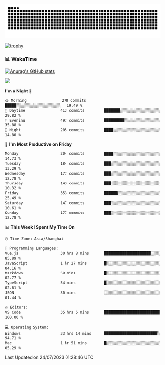 
<!--
**59-lmq/59-lmq** is a ✨ _special_ ✨ repository because its `README.md` (this file) appears on your GitHub profile.

Here are some ideas to get you started:

- 🔭 I’m currently working on ...
- 🌱 I’m currently learning ...
- 👯 I’m looking to collaborate on ...
- 🤔 I’m looking for help with ...
- 💬 Ask me about ...
- 📫 How to reach me: ...
- 😄 Pronouns: ...
- ⚡ Fun fact: ...

<picture>
  <source media="(prefers-color-scheme: dark)" srcset="https//raw.githubusercontent.com/59-lmq/59-lmq/output/github-contribution-grid-snake-dark.svg">
  <source media="(prefers-color-scheme: light)" srcset="https//raw.githubusercontent.com/59-lmq/59-lmq/output/github-contribution-grid-snake.svg">
  <img alt="github contribution grid snake animation" src="https://raw.githubusercontent.com/59-lmq/59-lmq/output/github-contribution-grid-snake.svg">
</picture>
-->

<picture>
  <source media="(prefers-color-scheme: dark)" srcset="https://raw.githubusercontent.com/59-lmq/59-lmq/output/github-contribution-grid-snake-dark.svg">
  <source media="(prefers-color-scheme: light)" srcset="https://raw.githubusercontent.com/59-lmq/59-lmq/output/github-contribution-grid-snake.svg">
  <img alt="github contribution grid snake animation" src="https://raw.githubusercontent.com/59-lmq/59-lmq/output/github-contribution-grid-snake.svg">
</picture>

[![trophy](https://github-profile-trophy.vercel.app/?username=59-lmq)](https://github.com/ryo-ma/github-profile-trophy)

<!-- wakatime 统计 -->
### 📊 WakaTime

[![Anurag's GitHub stats](https://github-readme-stats.vercel.app/api?username=59-lmq)](https://github.com/anuraghazra/github-readme-stats)

<picture>
  <source
    srcset="https://github-readme-stats.vercel.app/api/wakatime?username=59-lmq&layout=compact&text_color=f0f6fc&bg_color=00000000&hide_border=true&hide_title=true"
    media="(prefers-color-scheme: dark)"
  />
  <source
    srcset="https://github-readme-stats.vercel.app/api/wakatime?username=59-lmq&layout=compact&text_color=1f2328&bg_color=00000000&hide_border=true&hide_title=true"
    media="(prefers-color-scheme: light), (prefers-color-scheme: no-preference)"
  />
  <img src="https://github-readme-stats.vercel.app/api/wakatime?username=59-lmq&layout=compact&text_color=f0f6fc&bg_color=00000000&hide_border=true&hide_title=true" />
</picture>

</td></tr>

<tr><td>

<!--START_SECTION:waka-->
**I'm a Night 🦉** 

```text
🌞 Morning                270 commits         █████░░░░░░░░░░░░░░░░░░░░   19.49 % 
🌆 Daytime                413 commits         ███████░░░░░░░░░░░░░░░░░░   29.82 % 
🌃 Evening                497 commits         █████████░░░░░░░░░░░░░░░░   35.88 % 
🌙 Night                  205 commits         ████░░░░░░░░░░░░░░░░░░░░░   14.80 % 
```
📅 **I'm Most Productive on Friday** 

```text
Monday                   204 commits         ████░░░░░░░░░░░░░░░░░░░░░   14.73 % 
Tuesday                  184 commits         ███░░░░░░░░░░░░░░░░░░░░░░   13.29 % 
Wednesday                177 commits         ███░░░░░░░░░░░░░░░░░░░░░░   12.78 % 
Thursday                 143 commits         ███░░░░░░░░░░░░░░░░░░░░░░   10.32 % 
Friday                   353 commits         ██████░░░░░░░░░░░░░░░░░░░   25.49 % 
Saturday                 147 commits         ███░░░░░░░░░░░░░░░░░░░░░░   10.61 % 
Sunday                   177 commits         ███░░░░░░░░░░░░░░░░░░░░░░   12.78 % 
```


📊 **This Week I Spent My Time On** 

```text
🕑︎ Time Zone: Asia/Shanghai

💬 Programming Languages: 
Vue.js                   30 hrs 8 mins       █████████████████████░░░░   85.89 % 
JavaScript               1 hr 27 mins        █░░░░░░░░░░░░░░░░░░░░░░░░   04.16 % 
Markdown                 58 mins             █░░░░░░░░░░░░░░░░░░░░░░░░   02.77 % 
TypeScript               54 mins             █░░░░░░░░░░░░░░░░░░░░░░░░   02.61 % 
JSON                     30 mins             ░░░░░░░░░░░░░░░░░░░░░░░░░   01.44 % 

🔥 Editors: 
VS Code                  35 hrs 5 mins       █████████████████████████   100.00 % 

💻 Operating System: 
Windows                  33 hrs 14 mins      ████████████████████████░   94.71 % 
Mac                      1 hr 51 mins        █░░░░░░░░░░░░░░░░░░░░░░░░   05.29 % 
```


 Last Updated on 24/07/2023 01:28:46 UTC
<!--END_SECTION:waka-->
  
</td></tr>
</table>
